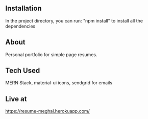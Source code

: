 

## Installation

In the project directory, you can run:
"npm install" to install all the dependencies

## About

Personal portfolio for simple page resumes. 

## Tech Used

MERN Stack, material-ui icons, sendgrid for emails

## Live at

https://resume-meghal.herokuapp.com/
